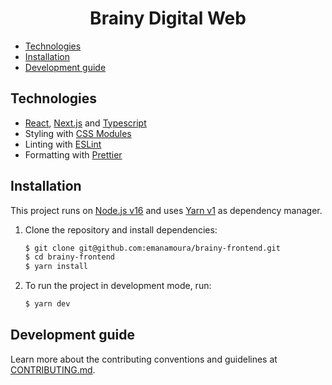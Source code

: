 <h1 align="center">Brainy Digital Web</h1>

- [Technologies](#technologies)
- [Installation](#installation)
- [Development guide](#development-guide)

## Technologies

- [React](https://reactjs.org/), [Next.js](https://nextjs.org/) and [Typescript](https://www.typescriptlang.org/)
- Styling with [CSS Modules](https://github.com/css-modules/css-modules)
- Linting with [ESLint](https://eslint.org/)
- Formatting with [Prettier](https://prettier.io/)
## Installation

This project runs on [Node.js v16](https://nodejs.org/) and uses [Yarn v1](https://yarnpkg.com/) as dependency manager.

1. Clone the repository and install dependencies:

   ```bash
   $ git clone git@github.com:emanamoura/brainy-frontend.git
   $ cd brainy-frontend
   $ yarn install
   ```

2. To run the project in development mode, run:

   ```bash
   $ yarn dev
   ```

## Development guide

Learn more about the contributing conventions and guidelines at [CONTRIBUTING.md](./CONTRIBUTING.md).

